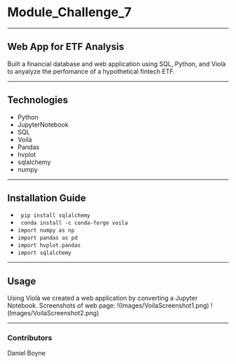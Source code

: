 # Module_Challenge_7
---
## Web App for ETF Analysis
Built a financial database and web application using SQL, Python, and Violà to anyalyze the perfomance of a hypothetical fintech ETF.

---
## Technologies
 - Python
 - JupyterNotebook
 - SQL
 - Voilà
 - Pandas
 - hvplot
 - sqlalchemy
 - numpy

 ---
 ## Installation Guide
- ``` pip install sqlalchemy```
- ``` conda install -c conda-forge voila```
- ```import numpy as np```
- ```import pandas as pd```
- ```import hvplot.pandas```
- ```import sqlalchemy```

---
## Usage
 Using Violà we created a web application by converting a Jupyter Notebook.
 Screenshots of web page:
 !(Images/VoilaScreenshot1.png)
 !(Images/VoilaScreenshot2.png)

---
### Contributors
Daniel Boyne